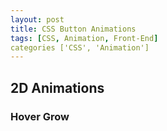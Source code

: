 ```yaml
---
layout: post
title: CSS Button Animations
tags: [CSS, Animation, Front-End]
categories ['CSS', 'Animation']
---
```


## 2D Animations

### Hover Grow

<script async src="//jsfiddle.net/mbuda03/z121kzbv/embed/html,css,result/dark/"></script>
